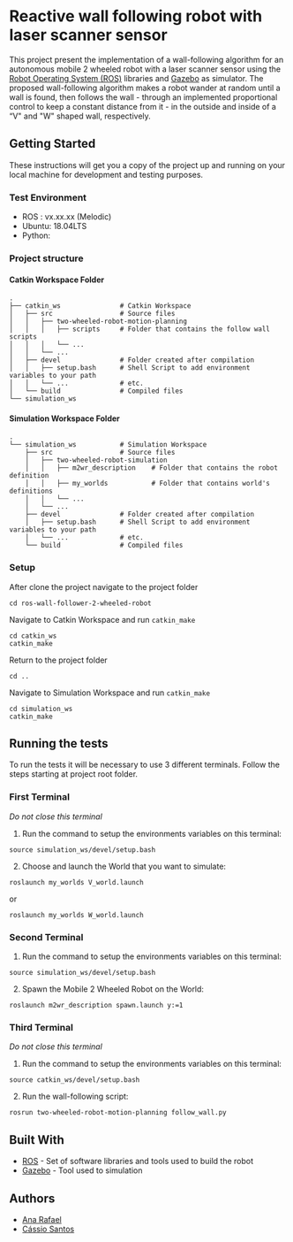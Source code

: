 # Reactive wall following robot with laser scanner sensor

This project present the implementation of a wall-following algorithm for an autonomous mobile 2 wheeled robot with a laser scanner sensor using the [Robot Operating System (ROS)](http://www.ros.org/) libraries and [Gazebo](http://gazebosim.org/) as simulator. The proposed wall-following algorithm makes a robot wander at random until a wall is found, then follows the wall - through an implemented proportional control to keep a constant distance from it - in the outside and inside of a “V" and "W" shaped wall, respectively.

## Getting Started

These instructions will get you a copy of the project up and running on your local machine for development and testing purposes.

### Test Environment
- ROS : vx.xx.xx (Melodic)
- Ubuntu: 18.04LTS
- Python: 

### Project structure

#### Catkin Workspace Folder
    .
    ├── catkin_ws               # Catkin Workspace
    │   ├── src                 # Source files 
    │   │   ├── two-wheeled-robot-motion-planning
    │   │   │   ├── scripts     # Folder that contains the follow wall scripts
    │   │   │   └── ...
    │   │   └── ...
    │   ├── devel               # Folder created after compilation
    │   │   ├── setup.bash      # Shell Script to add environment variables to your path
    │   │   └── ...             # etc.
    │   └── build               # Compiled files
    └── simulation_ws

#### Simulation Workspace Folder
    .
    └── simulation_ws           # Simulation Workspace
        ├── src                 # Source files 
        │   ├── two-wheeled-robot-simulation
        │   │   ├── m2wr_description    # Folder that contains the robot definition
        │   │   ├── my_worlds           # Folder that contains world's definitions
        │   │   └── ...
        │   └── ...
        ├── devel               # Folder created after compilation
        │   ├── setup.bash      # Shell Script to add environment variables to your path
        │   └── ...             # etc.
        └── build               # Compiled files
    
### Setup

After clone the project navigate to the project folder
```
cd ros-wall-follower-2-wheeled-robot
```
Navigate to Catkin Workspace and run `catkin_make`
```
cd catkin_ws
catkin_make
```
Return to the project folder 
```
cd ..
```
Navigate to Simulation Workspace and run `catkin_make`
```
cd simulation_ws
catkin_make
```
## Running the tests

To run the tests it will be necessary to use 3 different terminals. Follow the steps starting at project root folder.

### First Terminal
*Do not close this terminal*
1) Run the command to setup the environments variables on this terminal:
```
source simulation_ws/devel/setup.bash
```

2) Choose and launch the World that you want to simulate:

```
roslaunch my_worlds V_world.launch
```
or 
```
roslaunch my_worlds W_world.launch
```

### Second Terminal

1) Run the command to setup the environments variables on this terminal:
```
source simulation_ws/devel/setup.bash
```

2) Spawn the Mobile 2 Wheeled Robot on the World:
```
roslaunch m2wr_description spawn.launch y:=1
```

### Third Terminal
*Do not close this terminal*

1) Run the command to setup the environments variables on this terminal:
```
source catkin_ws/devel/setup.bash
```
2) Run the wall-following script:
```
rosrun two-wheeled-robot-motion-planning follow_wall.py
```
## Built With

* [ROS](http://www.ros.org/) - Set of software libraries and tools used to build the robot
* [Gazebo](http://gazebosim.org/) - Tool used to simulation


## Authors

* [Ana Rafael](https://github.com/SofiaRafael)
* [Cássio Santos](https://github.com/ssscassio)
